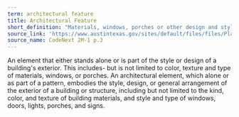 ```yaml
---
term: architectural feature
title: Architectural Feature
short_definition: "Materials, windows, porches or other design and style elements that make up a building's outside look."
source_link: 'https://www.austintexas.gov/sites/default/files/files/Planning/CodeNEXT/ALDC_PRD_23_LandDevelopmentCode_Combined_2017_0130_web.pdf'
source_name: CodeNext 2M-1 p.3
---
```



An element that either stands alone or is part of the style or design of a building's exterior. This includes- but is not limited to color, texture and type of materials, windows, or porches. An architectural element, which alone or as part of a pattern, embodies the style, design, or general arrangement of the exterior of a building or structure, including but not limited to the kind, color, and texture of building materials, and style and type of windows, doors, lights, porches, and signs.